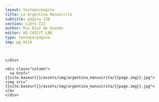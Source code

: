 ```yaml
---
layout: textoporpagina
title: La Argentina Manuscrita
subtitle: página 120
section: Libro III
author: Rui Díaz de Guzmán
editor: HD CAICYT LAB
type: textoporpagina
img: pg_0124
---
```


<div class="row">
    <div class="column">


    </div>

    <div class="column">
      <a href="{{site.baseurl}}/assets/img/argentina_manuscrita/{{page.img}}.jpg"><img src="{{site.baseurl}}/assets/img/argentina_manuscrita/{{page.img}}.jpg"></a>
    </div>
</div>